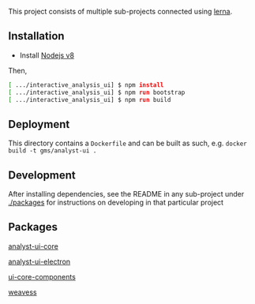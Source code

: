 This project consists of multiple sub-projects connected using [lerna](https://github.com/lerna/lerna).

## Installation

* Install [Nodejs v8](https://nodejs.org/en/download/)

Then,
```bash
[ .../interactive_analysis_ui] $ npm install
[ .../interactive_analysis_ui] $ npm run bootstrap
[ .../interactive_analysis_ui] $ npm run build
```

## Deployment

This directory contains a `Dockerfile` and can be built as such, e.g. `docker build -t gms/analyst-ui .`

## Development

After installing dependencies, see the README in any sub-project under [./packages](packages) for instructions on developing in that particular project

## Packages

[analyst-ui-core](./packages/analyst-ui-core)

[analyst-ui-electron](./packages/analyst-ui-electron)

[ui-core-components](./packages/ui-core-components)

[weavess](./packages/weavess)